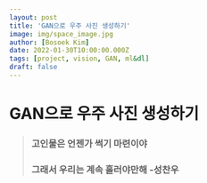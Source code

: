 ```yaml
---
layout: post
title: 'GAN으로 우주 사진 생성하기'
image: img/space_image.jpg
author: [Bosoek Kim]
date: 2022-01-30T10:00:00.000Z
tags: [project, vision, GAN, ml&dl]
draft: false
---
```


# GAN으로 우주 사진 생성하기



>### 고인물은 언젠가 썩기 마련이야 
>### 그래서 우리는 계속 흘러야만해 -성찬우
